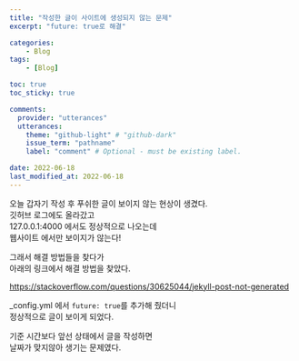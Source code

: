 ```yaml
---
title: "작성한 글이 사이트에 생성되지 않는 문제"
excerpt: "future: true로 해결"

categories:
    - Blog
tags:
    - [Blog]

toc: true
toc_sticky: true

comments:
  provider: "utterances"
  utterances:
    theme: "github-light" # "github-dark"
    issue_term: "pathname"
    label: "comment" # Optional - must be existing label.

date: 2022-06-18
last_modified_at: 2022-06-18
---
```

오늘 갑자기 작성 후 푸쉬한 글이 보이지 않는 현상이 생겼다.  
깃허브 로그에도 올라갔고  
127.0.0.1:4000 에서도 정상적으로 나오는데  
웹사이트 에서만 보이지가 않는다!  

그래서 해결 방법들을 찾다가  
아래의 링크에서 해결 방법을 찾았다.  

<https://stackoverflow.com/questions/30625044/jekyll-post-not-generated>  

_config.yml 에서 `future: true`를 추가해 줬더니  
정상적으로 글이 보이게 되었다.

기준 시간보다 앞선 상태에서 글을 작성하면  
날짜가 맞지않아 생기는 문제였다.



